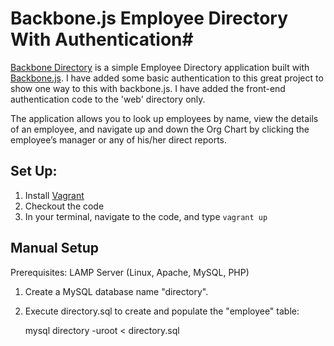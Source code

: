 # Backbone.js Employee Directory With Authentication#

[Backbone Directory](https://github.com/ccoenraets/backbone-directory) is a simple Employee Directory application built with [Backbone.js](http://documentcloud.github.com/backbone/). 
I have added some basic authentication to this great project to show one way to this with backbone.js. 
I have added the front-end authentication code to the 'web' directory only. 

The application allows you to look up employees by name, view the details of an employee, and navigate up and down the Org Chart by clicking the employee’s manager or any of his/her direct reports.

## Set Up: ##

1. Install [Vagrant](http://vagrantup.com)
2. Checkout the code
3. In your terminal, navigate to the code, and type `vagrant up`

## Manual Setup ##

Prerequisites: LAMP Server (Linux, Apache, MySQL, PHP)

1. Create a MySQL database name "directory".
2. Execute directory.sql to create and populate the "employee" table:

	mysql directory -uroot < directory.sql


